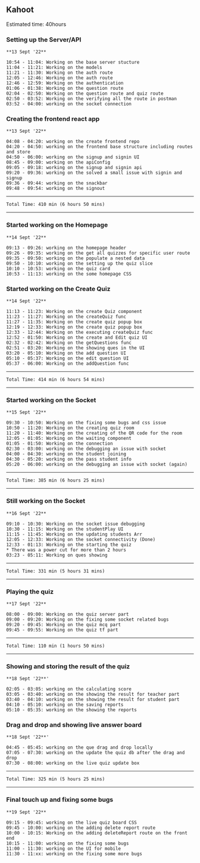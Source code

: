 ## Kahoot
Estimated time: 40hours
### Setting up the Server/API
    **13 Sept '22**

    10:54 - 11:04: Working on the base server stucture
    11:04 - 11:21: Working on the models
    11:21 - 11:30: Working on the auth route
    12:05 - 12:46: Working on the auth route
    12:46 - 12:59: Working on the authentication
    01:06 - 01:38: Working on the question route
    02:04 - 02:50: Working on the question route and quiz route
    02:50 - 03:52: Working on the verifying all the route in postman
    03:52 - 04:00: working on the socket connection

### Creating the frontend react app
    **13 Sept '22**

    04:08 - 04:20: working on the create frontend repo
    04:20 - 04:50: working on the frontend base structure including routes and store
    04:50 - 06:00: working on the signup and signin UI
    08:45 - 09:00: working on the apiConfig
    09:05 - 09:18: working on the signup and signin api
    09:20 - 09:36: working on the solved a small issue with signin and signup
    09:36 - 09:44: working on the snackbar
    09:48 - 09:54: working on the signout


---
    Total Time: 410 min (6 hours 50 mins)
---


### Started working on the Homepage
    **14 Sept '22**

    09:13 - 09:26: working on the homepage header
    09:26 - 09:35: working on the get all quizzes for specific user route
    09:35 - 09:50: working on the populate a nested data
    09:50 - 10:10: working on the setting up the quiz slice
    10:10 - 10:53: working on the quiz card
    10:53 - 11:13: working on the some homepage CSS

### Started working on the Create Quiz
    **14 Sept '22**

    11:13 - 11:23: Working on the create Quiz component
    11:23 - 11:27: Working on the createQuiz func
    11:27 - 11:35: Working on the create quiz popup box
    12:19 - 12:33: Working on the create quiz popup box
    12:33 - 12:44: Working on the executing createQuiz func
    12:52 - 01:50: Working on the create and Edit quiz UI
    02:32 - 02:42: Working on the getQuestions func
    02:51 - 03:20: Working on the showing ques in the UI
    03:20 - 05:10: Working on the add question UI
    05:10 - 05:37: Working on the edit question UI
    05:37 - 06:00: Working on the addQuestion func


---
    Total Time: 414 min (6 hours 54 mins)
---


### Started working on the Socket
    **15 Sept '22**

    09:30 - 10:50: Working on the fixing some bugs and css issue
    10:50 - 11:20: Working on the creating quiz room
    11:20 - 11:40: Working on the creating of the QR code for the room
    12:05 - 01:05: Working on the waiting component
    01:05 - 01:50: Working on the connection
    02:30 - 03:00: working on the debugging an issue with socket
    04:00 - 04:30: working on the student joining
    04:30 - 05:20: working on the pass student info
    05:20 - 06:00: working on the debugging an issue with socket (again)


---
    Total Time: 385 min (6 hours 25 mins)
---


### Still working on the Socket
    **16 Sept '22**

    09:10 - 10:30: Working on the socket issue debugging
    10:30 - 11:15: Working on the studentPlay UI
    11:15 - 11:45: Working on the updating students Arr
    12:05 - 12:33: Working on the socket connectivity (Done)
    12:33 - 01:13: Working on the starting the quiz
    * There was a power cut for more than 2 hours
    03:23 - 05:11: Working on ques showing


---
    Total Time: 331 min (5 hours 31 mins)
---


### Playing the quiz
    **17 Sept '22**

    08:00 - 09:00: Working on the quiz server part
    09:00 - 09:20: Working on the fixing some socket related bugs
    09:20 - 09:45: Working on the quiz mcq part
    09:45 - 09:55: Working on the quiz tf part


---
    Total Time: 110 min (1 hours 50 mins)
---


### Showing and storing the result of the quiz
    **18 Sept '22**'

    02:05 - 03:05: working on the calculating score
    03:05 - 03:40: working on the showing the result for teacher part
    03:40 - 04:10: working on the showing the result for student part
    04:10 - 05:10: working on the saving reports
    05:10 - 05:35: working on the showing the reports


### Drag and drop and showing live answer board
    **18 Sept '22**'

    04:45 - 05:45: working on the que drag and drop locally
    07:05 - 07:30: working on the update the quiz db after the drag and drop
    07:30 - 08:00: working on the live quiz update box


---
    Total Time: 325 min (5 hours 25 mins)
---


### Final touch up and fixing some bugs
    **19 Sept '22**

    09:15 - 09:45: working on the live quiz board CSS
    09:45 - 10:00: working on the adding delete report route
    10:00 - 10:15: Working on the adding deleteReport route on the front end
    10:15 - 11:00: working on the fixing some bugs
    11:00 - 11:30: working on the UI for mobile
    11:30 - 11:xx: working on the fixing some more bugs

